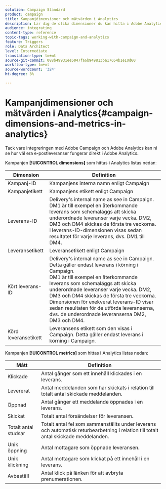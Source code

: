 ```yaml
---
solution: Campaign Standard
product: campaign
title: Kampanjdimensioner och mätvärden i Analytics
description: Lär dig de olika dimensioner du kan hitta i Adobe Analytics för att börja spåra e-postleveranser från Adobe Campaign.
audience: integrating
content-type: reference
topic-tags: working-with-campaign-and-analytics
feature: Triggers
role: Data Architect
level: Intermediate
translation-type: tm+mt
source-git-commit: 088b49931ee5047fa6b949813ba17654b1e10d60
workflow-type: tm+mt
source-wordcount: '324'
ht-degree: 3%

---
```



# Kampanjdimensioner och mätvärden i Analytics{#campaign-dimensions-and-metrics-in-analytics}

Tack vare integreringen med Adobe Campaign och Adobe Analytics kan ni se hur väl era e-postleveranser fungerar direkt i Adobe Analytics.

Kampanjen **[!UICONTROL dimensions]** som hittas i Analytics listas nedan:

<table> 
 <thead> 
  <tr> 
   <th> Dimension<br /> </th> 
   <th> Definition<br /> </th> 
  </tr> 
 </thead> 
 <tbody> 
  <tr> 
   <td> Kampanj-ID<br /> </td> 
   <td> Kampanjens interna namn enligt Campaign<br /> </td> 
  </tr> 
  <tr> 
   <td> Kampanjetikett<br /> </td> 
   <td> Kampanjens etikett enligt Campaign<br /> </td> 
  </tr> 
  <tr> 
   <td> Leverans-ID<br /> </td> 
   <td> Delivery's internal name as see in Campaign.<br /> DM1 är till exempel en återkommande leverans som schemaläggs att skicka underordnade leveranser varje vecka. DM2, DM3 och DM4 skickas de första tre veckorna. I leverans-ID-dimensionen visas sedan resultatet för varje leverans, dvs. DM1 till DM4. <br /> </td> 
  </tr> 
  <tr> 
   <td> Leveransetikett<br /> </td> 
   <td> Leveransetikett enligt Campaign<br /> </td> 
  </tr> 
  <tr> 
   <td> Kört leverans-ID<br /> </td> 
   <td> Delivery's internal name as see in Campaign. Detta gäller endast leverans i körning i Campaign.<br /> DM1 är till exempel en återkommande leverans som schemaläggs att skicka underordnade leveranser varje vecka. DM2, DM3 och DM4 skickas de första tre veckorna. Dimensionen för exekverat leverans-ID visar sedan resultaten för de utförda leveranserna, dvs. de underordnade leveranserna DM2, DM3 och DM4. <br /> </td> 
  </tr> 
  <tr> 
   <td> Körd leveransetikett<br /> </td> 
   <td> Leveransens etikett som den visas i Campaign. Detta gäller endast leverans i körning i Campaign.<br /> </td> 
  </tr> 
 </tbody> 
</table>

Kampanjen **[!UICONTROL metrics]** som hittas i Analytics listas nedan:

<table> 
 <thead> 
  <tr> 
   <th> Mått<br /> </th> 
   <th> Definition<br /> </th> 
  </tr> 
 </thead> 
 <tbody> 
  <tr> 
   <td> Klickade<br /> </td> 
   <td> Antal gånger som ett innehåll klickades i en leverans.<br /> </td> 
  </tr> 
  <tr> 
   <td> Levererat<br /> </td> 
   <td> Antal meddelanden som har skickats i relation till totalt antal skickade meddelanden.<br /> </td> 
  </tr> 
  <tr> 
   <td> Öppnad<br /> </td> 
   <td> Antal gånger ett meddelande öppnades i en leverans.<br /> </td> 
  </tr> 
  <tr> 
   <td> Skickat<br /> </td> 
   <td> Totalt antal försändelser för leveransen.<br /> </td> 
  </tr> 
  <tr> 
   <td> Totalt antal studsar<br /> </td> 
   <td> Totalt antal fel som sammanställts under leverans och automatisk returbearbetning i relation till totalt antal skickade meddelanden.<br /> </td> 
  </tr> 
  <tr> 
   <td> Unik öppning<br /> </td> 
   <td> Antal mottagare som öppnade leveransen.<br /> </td> 
  </tr> 
  <tr> 
   <td> Unik klickning<br /> </td> 
   <td> Antal mottagare som klickat på ett innehåll i en leverans.<br /> </td> 
  </tr> 
  <tr> 
   <td> Avbeställ<br /> </td> 
   <td> Antal klick på länken för att avbryta prenumerationen.<br /> </td> 
  </tr> 
 </tbody> 
</table>

